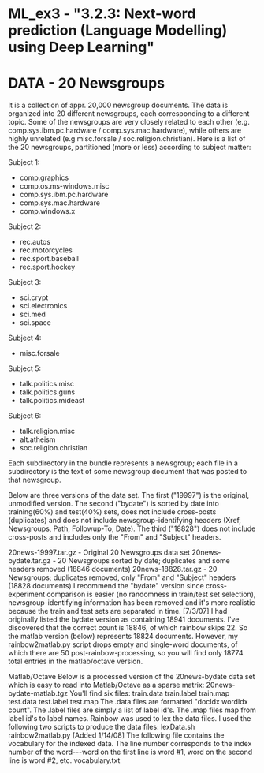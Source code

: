# ML_ex3 - "3.2.3: Next-word prediction (Language Modelling) using Deep Learning"

# DATA - 20 Newsgroups

It is a collection of appr. 20,000 newsgroup documents. The data is organized into 20 different newsgroups, each corresponding to a different topic. Some of the newsgroups are very closely related to each other (e.g. comp.sys.ibm.pc.hardware / comp.sys.mac.hardware), while others are highly unrelated (e.g misc.forsale / soc.religion.christian). Here is a list of the 20 newsgroups, partitioned (more or less) according to subject matter:

Subject 1:
- comp.graphics
- comp.os.ms-windows.misc
- comp.sys.ibm.pc.hardware
- comp.sys.mac.hardware
- comp.windows.x	

Subject 2:
- rec.autos
- rec.motorcycles
- rec.sport.baseball
- rec.sport.hockey	

Subject 3:
- sci.crypt
- sci.electronics
- sci.med
- sci.space

Subject 4:
- misc.forsale	

Subject 5:
- talk.politics.misc
- talk.politics.guns
- talk.politics.mideast	

Subject 6:
- talk.religion.misc
- alt.atheism
- soc.religion.christian

Each subdirectory in the bundle represents a newsgroup; each file in a subdirectory is the text of some newsgroup document that was posted to that newsgroup.



Below are three versions of the data set. The first ("19997") is the original, unmodified version. The second ("bydate") is sorted by date into training(60%) and test(40%) sets, does not include cross-posts (duplicates) and does not include newsgroup-identifying headers (Xref, Newsgroups, Path, Followup-To, Date). The third ("18828") does not include cross-posts and includes only the "From" and "Subject" headers.

20news-19997.tar.gz - Original 20 Newsgroups data set
20news-bydate.tar.gz - 20 Newsgroups sorted by date; duplicates and some headers removed (18846 documents)
20news-18828.tar.gz - 20 Newsgroups; duplicates removed, only "From" and "Subject" headers (18828 documents)
I recommend the "bydate" version since cross-experiment comparison is easier (no randomness in train/test set selection), newsgroup-identifying information has been removed and it's more realistic because the train and test sets are separated in time.
[7/3/07] I had originally listed the bydate version as containing 18941 documents. I've discovered that the correct count is 18846, of which rainbow skips 22. So the matlab version (below) represents 18824 documents. However, my rainbow2matlab.py script drops empty and single-word documents, of which there are 50 post-rainbow-processing, so you will find only 18774 total entries in the matlab/octave version.

Matlab/Octave
Below is a processed version of the 20news-bydate data set which is easy to read into Matlab/Octave as a sparse matrix:
20news-bydate-matlab.tgz
You'll find six files:
train.data
train.label
train.map
test.data
test.label
test.map
The .data files are formatted "docIdx wordIdx count". The .label files are simply a list of label id's. The .map files map from label id's to label names. Rainbow was used to lex the data files. I used the following two scripts to produce the data files:
lexData.sh
rainbow2matlab.py
[Added 1/14/08] The following file contains the vocabulary for the indexed data. The line number corresponds to the index number of the word---word on the first line is word #1, word on the second line is word #2, etc.
vocabulary.txt
